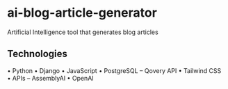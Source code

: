 # ai-blog-article-generator
Artificial Intelligence tool that generates blog articles

## Technologies
•	Python
•	Django
•	JavaScript
•	PostgreSQL – Qovery API
•	Tailwind CSS
•	APIs – AssemblyAI
•	OpenAI
